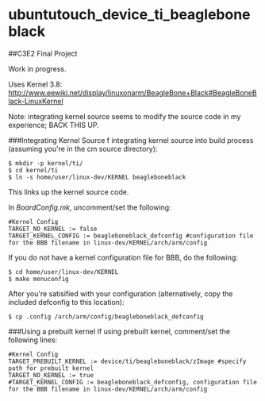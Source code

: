 ubuntutouch_device_ti_beagleboneblack
=================================

##C3E2 Final Project

Work in progress.

Uses Kernel 3.8: http://www.eewiki.net/display/linuxonarm/BeagleBone+Black#BeagleBoneBlack-LinuxKernel

Note: integrating kernel source seems to modify the source code in my experience; BACK THIS UP.

###Integrating Kernel Source
f integrating kernel source into build process (assuming you're in the cm source directory):

```
$ mkdir -p kernel/ti/
$ cd kernel/ti
$ ln -s home/user/linux-dev/KERNEL beagleboneblack
```

This links up the kernel source code.

In *BoardConfig.mk*, uncomment/set the following:

```
#Kernel Config
TARGET_NO_KERNEL := false
TARGET_KERNEL_CONFIG := beagleboneblack_defconfig #configuration file for the BBB filename in linux-dev/KERNEL/arch/arm/config
```

If you do not have a kernel configuration file for BBB, do the following:

```
$ cd home/user/linux-dev/KERNEL
$ make menuconfig
```

After you're satisified with your configuration (alternatively, copy the included defconfig to this location):

```
$ cp .config /arch/arm/config/beagleboneblack_defconfig
```


###Using a prebuilt kernel
If using prebuilt kernel, comment/set the following lines:

```
#Kernel Config
TARGET_PREBUILT_KERNEL := device/ti/beagleboneblack/zImage #specify path for prebuilt kernel
TARGET_NO_KERNEL := true
#TARGET_KERNEL_CONFIG := beagleboneblack_defconfig, configuration file for the BBB filename in linux-dev/KERNEL/arch/arm/config
```

